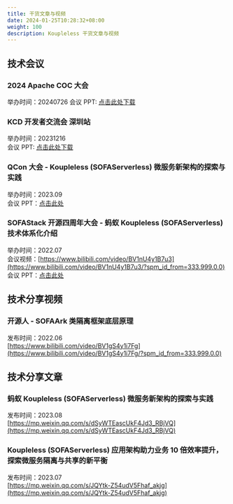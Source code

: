 ```yaml
---
title: 干货文章与视频
date: 2024-01-25T10:28:32+08:00
weight: 100
description: Koupleless 干货文章与视频
---
```



## 技术会议

### 2024 Apache COC 大会
举办时间：20240726
会议 PPT: [点击此处下载](https://serverless-opensource.oss-cn-shanghai.aliyuncs.com/outer-materials/%E3%80%90apache%20coc%202024%E3%80%91%E5%BE%AE%E6%9C%8D%E5%8A%A1%E4%B8%8B%E4%B8%80%E7%AB%99%EF%BC%8CKoupleless%20%E6%A8%A1%E5%9D%97%E5%8C%96%E7%A0%94%E5%8F%91%E6%A1%86%E6%9E%B6%E4%B8%8E%E8%BF%90%E7%BB%B4%E8%B0%83%E5%BA%A6%E7%B3%BB%E7%BB%9F-v2.0.pdf?Expires=1721990001&OSSAccessKeyId=TMP.3KiUjg1m2mc2LyZV76WyqYdJVi3b3jDnpeoFYmBqmNnEPGAeUu73f2JMNdmKKgukAARiNrYyx1ZXwo7dCPBhJNb1pbZvCg&Signature=TVRYYG0TugL97P4yMiaLZvrs%2BH0%3D)

### KCD 开发者交流会 深圳站
举办时间：20231216 <br/>
会议 PPT: [点击此处下载](https://koupleless.oss-cn-shanghai.aliyuncs.com/outer-materials/SOFAServerless%20%E5%BE%AE%E6%9C%8D%E5%8A%A1%E6%96%B0%E6%9E%B6%E6%9E%84%E7%9A%84%E6%8E%A2%E7%B4%A2%E4%B8%8E%E5%AE%9E%E8%B7%B5_20231217_v0.9.1.pdf)

### QCon 大会 - Koupleless (SOFAServerless) 微服务新架构的探索与实践
举办时间：2023.09<br />
会议 PPT：[点击此处](https://koupleless.oss-cn-shanghai.aliyuncs.com/outer-materials/%E8%9A%82%E8%9A%81%20SOFAServerless%20%E6%9E%81%E8%87%B4%E9%99%8D%E6%9C%AC%E5%A2%9E%E6%95%88%E6%96%B9%E6%A1%88%20-%20%E5%BE%AE%E6%9C%8D%E5%8A%A1%E6%96%B0%E6%9E%B6%E6%9E%84%E7%9A%84%E6%8E%A2%E7%B4%A2%E4%B8%8E%E5%AE%9E%E8%B7%B5.pdf)


### SOFAStack 开源四周年大会 - 蚂蚁 Koupleless (SOFAServerless) 技术体系化介绍
举办时间：2022.07<br />
会议视频：[https://www.bilibili.com/video/BV1nU4y1B7u3](https://www.bilibili.com/video/BV1nU4y1B7u3/?spm_id_from=333.999.0.0)<br />
会议 PPT：[点击此处](https://koupleless.oss-cn-shanghai.aliyuncs.com/outer-materials/%E8%9A%82%E8%9A%81%20SOFAServerless%20%E6%8A%80%E6%9C%AF%E4%BD%93%E7%B3%BB%E5%8C%96%E4%BB%8B%E7%BB%8D.pptx)



## 技术分享视频

### 开源人 - SOFAArk 类隔离框架底层原理
发布时间：2022.06<br />
[https://www.bilibili.com/video/BV1gS4y1i7Fg](https://www.bilibili.com/video/BV1gS4y1i7Fg/?spm_id_from=333.999.0.0)



## 技术分享文章

### 蚂蚁 Koupleless (SOFAServerless) 微服务新架构的探索与实践
发布时间：2023.08<br />
[https://mp.weixin.qq.com/s/dSyWTEascUkF4Jd3_RBjVQ](https://mp.weixin.qq.com/s/dSyWTEascUkF4Jd3_RBjVQ)

### Koupleless (SOFAServerless) 应用架构助力业务 10 倍效率提升，探索微服务隔离与共享的新平衡
发布时间：2023.07<br />
[https://mp.weixin.qq.com/s/JQYtk-Z54udV5Fhaf_akjg](https://mp.weixin.qq.com/s/JQYtk-Z54udV5Fhaf_akjg)


<br/>
